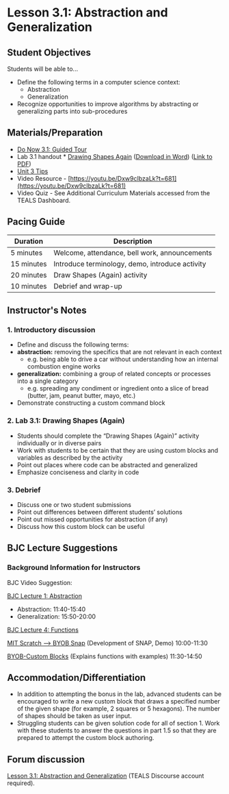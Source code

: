 
# Lesson 3.1: Abstraction and Generalization

## Student Objectives

Students will be able to...

* Define the following terms in a computer science context:
  * Abstraction
  * Generalization
* Recognize opportunities to improve algorithms by abstracting or generalizing parts into sub-procedures

## Materials/Preparation

* [Do Now 3.1: Guided Tour](do_now_31.md)
* Lab 3.1 handout * [Drawing Shapes Again](lab_31.md) ([Download in Word](https://github.com/TEALSK12/introduction-to-computer-science/raw/master/Unit%203%20Word/Lab%203.1%20Drawing%20Shapes%20Again.docx)) ([Link to PDF](https://github.com/TEALSK12/introduction-to-computer-science/raw/master/Unit%203%10PDF/Lab%203.1%20Drawing%20Shapes%20Again.pdf))
* [Unit 3 Tips](unit_3_tips.md)
* Video Resource - [https://youtu.be/Dxw9cIbzaLk?t=681](https://youtu.be/Dxw9cIbzaLk?t=681)
* Video Quiz - See Additional Curriculum Materials accessed from the TEALS Dashboard.

## Pacing Guide

| Duration   | Description                                     |
| ---------|  ---------------------------------------------- |
| 5 minutes  | Welcome, attendance, bell work, announcements   |
| 15 minutes | Introduce terminology, demo, introduce activity |
| 20 minutes | Draw Shapes (Again) activity                    |
| 10 minutes | Debrief and wrap-up         |

## Instructor's Notes

### 1. Introductory discussion

* Define and discuss the following terms:
* **abstraction:** removing the specifics that are not relevant in each context
  * e.g. being able to drive a car without understanding how an internal combustion engine works
* **generalization:** combining a group of related concepts or processes into a single category
  * e.g. spreading any condiment or ingredient onto a slice of bread (butter, jam, peanut butter, mayo, etc.)
* Demonstrate constructing a custom command block

### 2. Lab 3.1: Drawing Shapes (Again)

* Students should complete the “Drawing Shapes (Again)” activity individually or in diverse pairs
* Work with students to be certain that they are using custom blocks and variables as described by the activity
* Point out places where code can be abstracted and generalized
* Emphasize conciseness and clarity in code

### 3.  Debrief

* Discuss one or two student submissions
* Point out differences between different students’ solutions
* Point out missed opportunities for abstraction (if any)
* Discuss how this custom block can be useful

## BJC Lecture Suggestions

### Background Information for Instructors

BJC Video Suggestion:

[BJC Lecture 1: Abstraction](https://www.youtube.com/watch?v=Dxw9cIbzaLk)

* Abstraction: 11:40-15:40
* Generalization: 15:50-20:00

[BJC Lecture 4: Functions](https://www.youtube.com/watch?v=_uKCBmQEf5w)

[MIT Scratch --> BYOB Snap](http://www.youtube.com/watch?v=_uKCBmQEf5w&t=10m0s)  (Development of SNAP, Demo) 10:00-11:30

[BYOB-Custom Blocks](http://www.youtube.com/watch?v=_uKCBmQEf5w&t=11m30s)  (Explains functions with examples)   11:30-14:50

## Accommodation/Differentiation

* In addition to attempting the bonus in the lab, advanced students can be encouraged to write a new custom block that draws a specified number of the given shape (for example, 2 squares or 5 hexagons). The number of shapes should be taken as user input.
* Struggling students can be given solution code for all of section 1. Work with these students to answer the questions in part 1.5 so that they are prepared to attempt the custom block authoring.

## Forum discussion

[Lesson 3.1: Abstraction and Generalization](http://forums.tealsk12.org/c/intro-unit-3-variables-and-customization/lesson-3-1-abstraction-and-friends) (TEALS Discourse account required).

